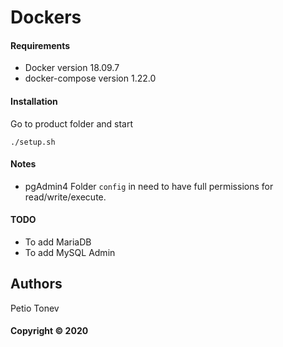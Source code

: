 # Dockers

#### Requirements
* Docker version 18.09.7
* docker-compose version 1.22.0

#### Installation

Go to product folder and start
```
./setup.sh
```

#### Notes

* pgAdmin4
Folder ```config``` in need to have full permissions for read/write/execute.

#### TODO
* To add MariaDB
* To add MySQL Admin

## Authors
Petio Tonev

#### Copyright © 2020
